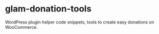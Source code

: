 # glam-donation-tools

WordPress plugin helper code snippets, tools to create easy donations on WooCommerce.

